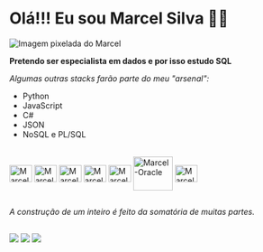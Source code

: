 # Olá!!! Eu sou Marcel Silva ✌🏽

![Imagem pixelada do Marcel](https://pbs.twimg.com/profile_images/1493934966018920450/TYbvn1EA_400x400.jpg)

**Pretendo ser especialista em dados e por isso estudo SQL**


*Algumas outras stacks farão parte do meu "arsenal":*
  - Python
  - JavaScript
  - C#
  - JSON
  - NoSQL e PL/SQL

<div style="display: inline_block"><br>
  <img align="center" alt="Marcel-Python" height="30" width="40" src="https://cdn.jsdelivr.net/gh/devicons/devicon/icons/python/python-original.svg">
  <img align="center" alt="Marcel-Js" height="30" width="40" src="https://cdn.jsdelivr.net/gh/devicons/devicon/icons/javascript/javascript-original.svg">
  <img align="center" alt="Marcel-Csharp" height="30" width="40" src="https://cdn.jsdelivr.net/gh/devicons/devicon/icons/csharp/csharp-original.svg">
  <img align="center" alt="Marcel-MySQL" height="30" width="40" src="https://cdn.jsdelivr.net/gh/devicons/devicon/icons/mysql/mysql-original.svg">
  <img align="center" alt="Marcel-PostgresSQL" height="30" width="40" src="https://cdn.jsdelivr.net/gh/devicons/devicon/icons/postgresql/postgresql-plain.svg">
  <img align="center" alt="Marcel-Oracle" height="60" width="70" src="https://cdn.jsdelivr.net/gh/devicons/devicon/icons/oracle/oracle-original.svg">
  <img align="center" alt="Marcel-MongoDB" height="30" width="40" src="https://cdn.jsdelivr.net/gh/devicons/devicon/icons/mongodb/mongodb-original.svg">
</div>

##

*A construção de um inteiro é feito da somatória de muitas partes.*
##

<div> 
 <a href="https://www.linkedin.com/in/marcelvbs/" target="_blank"><img src="https://img.shields.io/badge/LinkedIn-0077B5?style=for-the-badge&logo=linkedin&logoColor=white"></a>
 <a href="mailto:celvbs@gmail.com" target="_blank"><img src="https://img.shields.io/badge/Gmail-D14836?style=for-the-badge&logo=gmail&logoColor=white"></a>
 <a href="https://vbsmarcel.blogspot.com/" target="_blank"><img src="https://img.shields.io/badge/Blogger-FF5722?style=for-the-badge&logo=blogger&logoColor=white"></a>
</div>
